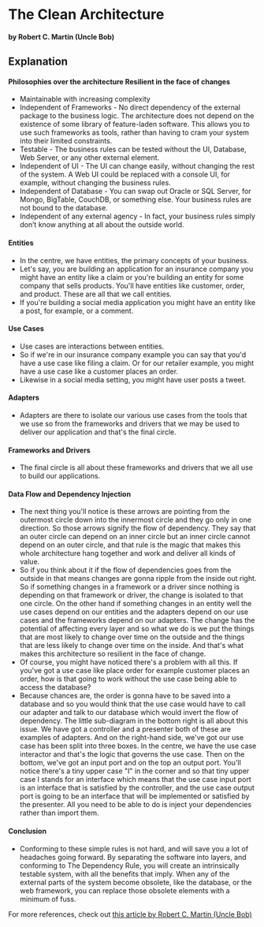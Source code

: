 # The Clean Architecture

#### by Robert C. Martin (Uncle Bob)

## Explanation

#### Philosophies over the architecture Resilient in the face of changes

- Maintainable with increasing complexity
- Independent of Frameworks - No direct dependency of the external package to the business logic. The architecture does not depend on the existence of some library of feature-laden software. This allows you to use such frameworks as tools, rather than having to cram your system into their limited constraints.
- Testable - The business rules can be tested without the UI, Database, Web Server, or any other external element.
- Independent of UI - The UI can change easily, without changing the rest of the system. A Web UI could be replaced with a console UI, for example, without changing the business rules.
- Independent of Database - You can swap out Oracle or SQL Server, for Mongo, BigTable, CouchDB, or something else. Your business rules are not bound to the database.
- Independent of any external agency - In fact, your business rules simply don’t know anything at all about the outside world.

#### Entities

- In the centre, we have entities, the primary concepts of your business.
- Let's say, you are building an application for an insurance company you might have an entity like a claim or you're building an entity for some company that sells products. You'll have entities like customer, order, and product. These are all that we call entities.
- If you're building a social media application you might have an entity like a post, for example, or a comment.

#### Use Cases

- Use cases are interactions between entities.
- So if we're in our insurance company example you can say that you'd have a use case like filing a claim. Or for our retailer example, you might have a use case like a customer places an order.
- Likewise in a social media setting, you might have user posts a tweet.

#### Adapters

- Adapters are there to isolate our various use cases from the tools that we use so from the frameworks and drivers that we may be used to deliver our application and that's the final circle.

#### Frameworks and Drivers

- The final circle is all about these frameworks and drivers that we all use to build our applications.

#### Data Flow and Dependency Injection

- The next thing you'll notice is these arrows are pointing from the outermost circle down into the innermost circle and they go only in one direction. So those arrows signify the flow of dependency. They say that an outer circle can depend on an inner circle but an inner circle cannot depend on an outer circle, and that rule is the magic that makes this whole architecture hang together and work and deliver all kinds of value.
- So if you think about it if the flow of dependencies goes from the outside in that means changes are gonna ripple from the inside out right. So if something changes in a framework or a driver since nothing is depending on that framework or driver, the change is isolated to that one circle. On the other hand if something changes in an entity well the use cases depend on our entities and the adapters depend on our use cases and the frameworks depend on our adapters. The change has the potential of affecting every layer and so what we do is we put the things that are most likely to change over time on the outside and the things that are less likely to change over time on the inside. And that's what makes this architecture so resilient in the face of change.
- Of course, you might have noticed there's a problem with all this. If you've got a use case like place order for example customer places an order, how is that going to work without the use case being able to access the database?
- Because chances are, the order is gonna have to be saved into a database and so you would think that the use case would have to call our adapter and talk to our database which would invert the flow of dependency. The little sub-diagram in the bottom right is all about this issue. We have got a controller and a presenter both of these are examples of adapters. And on the right-hand side, we've got our use case has been split into three boxes. In the centre, we have the use case interactor and that's the logic that governs the use case. Then on the bottom, we've got an input port and on the top an output port. You'll notice there's a tiny upper case "I" in the corner and so that tiny upper case I stands for an interface which means that the use case input port is an interface that is satisfied by the controller, and the use case output port is going to be an interface that will be implemented or satisfied by the presenter. All you need to be able to do is inject your dependencies rather than import them.

#### Conclusion

- Conforming to these simple rules is not hard, and will save you a lot of headaches going forward. By separating the software into layers, and conforming to The Dependency Rule, you will create an intrinsically testable system, with all the benefits that imply. When any of the external parts of the system become obsolete, like the database, or the web framework, you can replace those obsolete elements with a minimum of fuss.

For more references, check out [this article by Robert C. Martin (Uncle Bob)](https://blog.cleancoder.com/uncle-bob/2012/08/13/the-clean-architecture.html)

